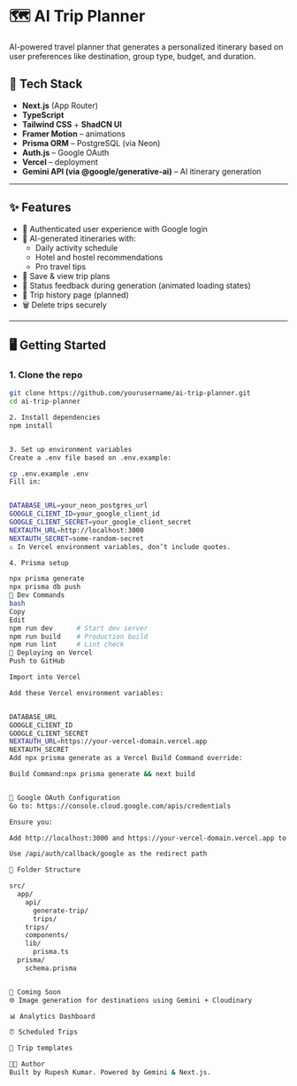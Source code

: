 # 🗺️ AI Trip Planner

AI-powered travel planner that generates a personalized itinerary based on user preferences like destination, group type, budget, and duration.

## 🔧 Tech Stack

- **Next.js** (App Router)
- **TypeScript**
- **Tailwind CSS** + **ShadCN UI**
- **Framer Motion** – animations
- **Prisma ORM** – PostgreSQL (via Neon)
- **Auth.js** – Google OAuth
- **Vercel** – deployment
- **Gemini API (via @google/generative-ai)** – AI itinerary generation

---

## ✨ Features

- 🔐 Authenticated user experience with Google login
- 🧠 AI-generated itineraries with:
  - Daily activity schedule
  - Hotel and hostel recommendations
  - Pro travel tips
- 🧳 Save & view trip plans
- 🚦 Status feedback during generation (animated loading states)
- 📅 Trip history page (planned)
- 🗑️ Delete trips securely

---

## 🖥️ Getting Started

### 1. Clone the repo

```bash
git clone https://github.com/yourusername/ai-trip-planner.git
cd ai-trip-planner

2. Install dependencies
npm install


3. Set up environment variables
Create a .env file based on .env.example:

cp .env.example .env
Fill in:


DATABASE_URL=your_neon_postgres_url
GOOGLE_CLIENT_ID=your_google_client_id
GOOGLE_CLIENT_SECRET=your_google_client_secret
NEXTAUTH_URL=http://localhost:3000
NEXTAUTH_SECRET=some-random-secret
⚠️ In Vercel environment variables, don’t include quotes.

4. Prisma setup

npx prisma generate
npx prisma db push
🧪 Dev Commands
bash
Copy
Edit
npm run dev      # Start dev server
npm run build    # Production build
npm run lint     # Lint check
🚀 Deploying on Vercel
Push to GitHub

Import into Vercel

Add these Vercel environment variables:


DATABASE_URL
GOOGLE_CLIENT_ID
GOOGLE_CLIENT_SECRET
NEXTAUTH_URL=https://your-vercel-domain.vercel.app
NEXTAUTH_SECRET
Add npx prisma generate as a Vercel Build Command override:

Build Command:npx prisma generate && next build


📄 Google OAuth Configuration
Go to: https://console.cloud.google.com/apis/credentials

Ensure you:

Add http://localhost:3000 and https://your-vercel-domain.vercel.app to Authorized Redirect URIs

Use /api/auth/callback/google as the redirect path

📂 Folder Structure

src/
  app/
    api/
      generate-trip/
      trips/
    trips/
    components/
    lib/
      prisma.ts
  prisma/
    schema.prisma


🧠 Coming Soon
🌐 Image generation for destinations using Gemini + Cloudinary

📊 Analytics Dashboard

⏰ Scheduled Trips

🧵 Trip templates

👨‍💻 Author
Built by Rupesh Kumar. Powered by Gemini & Next.js.